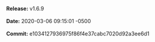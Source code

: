 **Release:** 
v1.6.9
<br><br>**Date:** 
2020-03-06 09:15:01 -0500
<br><br>**Commit:** 
e1034127936975f86f4e37cabc7020d92a3ee6d1
